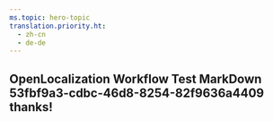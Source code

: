 ```yaml
---
ms.topic: hero-topic
translation.priority.ht: 
  - zh-cn
  - de-de
---
```

## OpenLocalization Workflow Test MarkDown 53fbf9a3-cdbc-46d8-8254-82f9636a4409 thanks!
